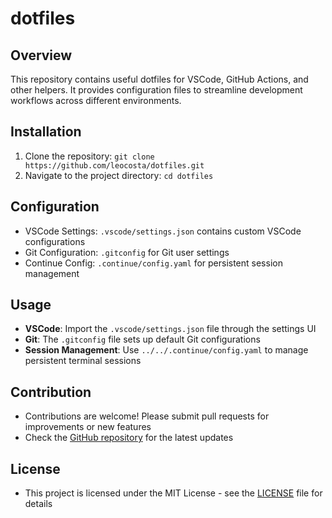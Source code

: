 # dotfiles

## Overview
This repository contains useful dotfiles for VSCode, GitHub Actions, and other helpers. It provides configuration files to streamline development workflows across different environments.

## Installation
1. Clone the repository: `git clone https://github.com/leocosta/dotfiles.git`
2. Navigate to the project directory: `cd dotfiles`

## Configuration
- VSCode Settings: `.vscode/settings.json` contains custom VSCode configurations
- Git Configuration: `.gitconfig` for Git user settings
- Continue Config: `.continue/config.yaml` for persistent session management

## Usage
- **VSCode**: Import the `.vscode/settings.json` file through the settings UI
- **Git**: The `.gitconfig` file sets up default Git configurations
- **Session Management**: Use `../../.continue/config.yaml` to manage persistent terminal sessions

## Contribution
- Contributions are welcome! Please submit pull requests for improvements or new features
- Check the [GitHub repository](https://github.com/leocosta/dotfiles) for the latest updates

## License
- This project is licensed under the MIT License - see the [LICENSE](LICENSE) file for details
